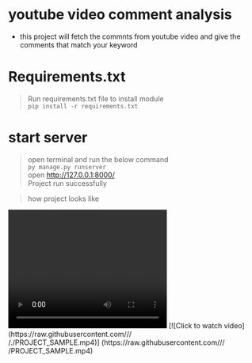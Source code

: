 # youtube video comment analysis
- this project will fetch the commnts from youtube video and give the comments that match your keyword

# Requirements.txt
> Run requirements.txt file to install module<br>
`pip install -r requirements.txt`

# start server
> open terminal and run the below command<br>
`py manage.py runserver`<br>
> open http://127.0.0.1:8000/ <br>
> Project run successfully


>how project looks like
<video width="320" height="240" controls>
  <source src="PROJECT_SAMPLE.mp4" type="video/mp4">
  Your browser does not support the video tag.
</video>
[![Click to watch video](https://raw.githubusercontent.com/<subh-sk>/<Youtube-Analysis->/<main>/./PROJECT_SAMPLE.mp4)]
  (https://raw.githubusercontent.com/<subh-sk>/<Youtube-Analysis->/<main>/PROJECT_SAMPLE.mp4)

